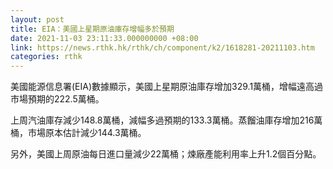 ```yaml
---
layout: post
title: EIA：美國上星期原油庫存增幅多於預期
date: 2021-11-03 23:11:33.000000000 +08:00
link: https://news.rthk.hk/rthk/ch/component/k2/1618281-20211103.htm
categories: rthk
---
```


美國能源信息署(EIA)數據顯示，美國上星期原油庫存增加329.1萬桶，增幅遠高過市場預期的222.5萬桶。

上周汽油庫存減少148.8萬桶，減幅多過預期的133.3萬桶。蒸餾油庫存增加216萬桶，市場原本估計減少144.3萬桶。

另外，美國上周原油每日進口量減少22萬桶；煉廠產能利用率上升1.2個百分點。
